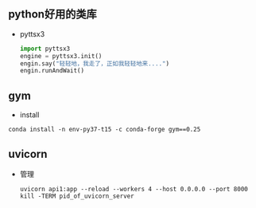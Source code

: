 ## python好用的类库
- pyttsx3
    ```python
    import pyttsx3
    engine = pyttsx3.init()
    engin.say("轻轻地，我走了，正如我轻轻地来....")
    engin.runAndWait()
    ```
## gym

- install
```shell
conda install -n env-py37-t15 -c conda-forge gym==0.25
```

## uvicorn
- 管理
    ```shell
    uvicorn api1:app --reload --workers 4 --host 0.0.0.0 --port 8000
    kill -TERM pid_of_uvicorn_server
    ```